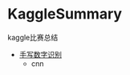 # KaggleSummary
kaggle比赛总结

- [手写数字识别](https://github.com/ElsaQf/KaggleSummary/tree/master/DigitRecognization)
  + cnn
